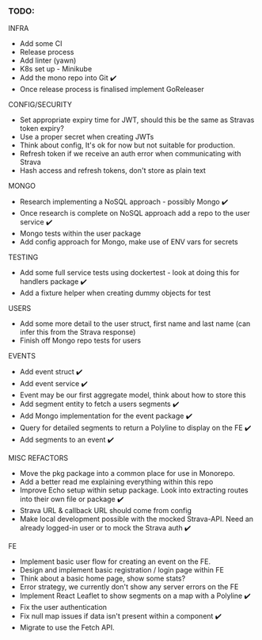 ### TODO:

INFRA
- Add some CI
- Release process 
- Add linter (yawn)
- K8s set up - Minikube
- Add the mono repo into Git ✔️
- Once release process is finalised implement GoReleaser

CONFIG/SECURITY
- Set appropriate expiry time for JWT, should this be the same as Stravas token expiry?
- Use a proper secret when creating JWTs
- Think about config, It's ok for now but not suitable for production.
- Refresh token if we receive an auth error when communicating with Strava
- Hash access and refresh tokens, don't store as plain text

MONGO
- Research implementing a NoSQL approach - possibly Mongo  ✔️
- Once research is complete on NoSQL approach add a repo to the user service ✔️
- Mongo tests within the user package 
- Add config approach for Mongo, make use of ENV vars for secrets

TESTING
- Add some full service tests using dockertest - look at doing this for handlers package ✔️
- Add a fixture helper when creating dummy objects for test

USERS
- Add some more detail to the user struct, first name and last name (can infer this from the Strava response)
- Finish off Mongo repo tests for users

EVENTS
- Add event struct ✔️
- Add event service ✔️
- Event may be our first aggregate model, think about how to store this
- Add segment entity to fetch a users segments ✔️
- Add Mongo implementation for the event package ✔️
- Query for detailed segments to return a Polyline to display on the FE ✔️
- Add segments to an event ✔️


MISC REFACTORS
- Move the pkg package into a common place for use in Monorepo.
- Add a better read me explaining everything within this repo
- Improve Echo setup within setup package. Look into extracting routes into their own file or package ✔️
- Strava URL & callback URL should come from config
- Make local development possible with the mocked Strava-API. Need an already logged-in user or to mock the
Strava auth ✔️

FE
- Implement basic user flow for creating an event on the FE.
- Design and implement basic registration / login page within FE
- Think about a basic home page, show some stats?
- Error strategy, we currently don't show any server errors on the FE
- Implement React Leaflet to show segments on a map with a Polyline ✔️
- Fix the user authentication 
- Fix null map issues if data isn't present within a component ✔️
- Migrate to use the Fetch API.
